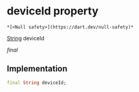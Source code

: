 


# deviceId property




    *[<Null safety>](https://dart.dev/null-safety)*


[String](https://api.flutter.dev/flutter/dart-core/String-class.html) deviceId
  
_final_






## Implementation

```dart
final String deviceId;


```







